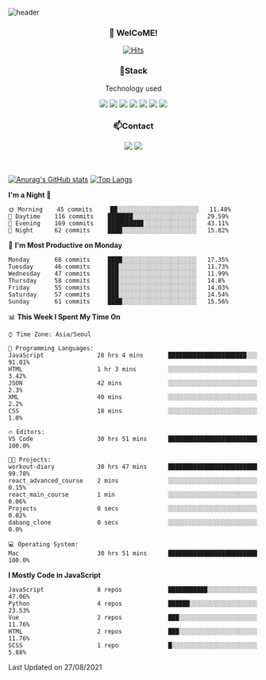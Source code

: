 ![header](https://capsule-render.vercel.app/api?type=waving&color=gradient&height=200&text=Kyungjoon&fontAlign=70&fontAlignY=40&animation=twinkling)

<h3 align="center">👋 WelCoME!</h3>

<div align=center>
  
[![Hits](https://hits.seeyoufarm.com/api/count/incr/badge.svg?url=https%3A%2F%2Fgithub.com%2Fuvula6921&count_bg=%2322BAC9&title_bg=%23827F7F&icon=iconify.svg&icon_color=%2325A27F&title=visits&edge_flat=false)](https://hits.seeyoufarm.com)
  
</div>
<h3 align="center">📌Stack</h3>
<p align="center">Technology used</p>
<div align="center"><img src="https://img.shields.io/badge/HTML5-E34F26?style=flat-square&logo=HTML5&logoColor=white"></img> <img src="https://img.shields.io/badge/CSS3-0A84FF?style=flat-square&logo=CSS3&logoColor=white"></img> <img src="https://img.shields.io/badge/JavaScript-FFCD11?style=flat-square&logo=JavaScript&logoColor=white"></img> <img src="https://img.shields.io/badge/React-00BCF6?style=flat-square&logo=React&logoColor=white"></img> <img src="https://img.shields.io/badge/jQuery-3655FF?style=flat-square&logo=jQuery&logoColor=white"></img> <img src="https://img.shields.io/badge/Ruby-E0115F?style=flat-square&logo=Ruby&logoColor=white"></img> <img src="https://img.shields.io/badge/Python-4B8BBE?style=flat-square&logo=Python&logoColor=white"></img></div>

<h3 align="center">📫Contact</h3>
<div align="center"><a href="https://velog.io/@uvula6921/"><img src="https://img.shields.io/badge/Blog-20c997?style=flat-square&logo=V&logoColor=white"/></a> <a href="pkj6921@gmail.com"><img src="https://img.shields.io/badge/Gmail-EA4335?style=flat-square&logo=Gmail&logoColor=white"/></a></div>
<br>
<br>

[![Anurag's GitHub stats](https://github-readme-stats.vercel.app/api?username=uvula6921&hide=stars,issues&show_icons=true&count_private=true&theme=tokyonight)](https://github.com/anuraghazra/github-readme-stats)
[![Top Langs](https://github-readme-stats.vercel.app/api/top-langs/?username=uvula6921&hide=css,jupyter%20notebook,html&exclude_repo=uvula6921,uvula6921.github.io&layout=compact&langs_count=8)](https://github.com/anuraghazra/github-readme-stats)

<!--START_SECTION:waka-->
**I'm a Night 🦉** 

```text
🌞 Morning    45 commits     ██░░░░░░░░░░░░░░░░░░░░░░░   11.48% 
🌆 Daytime    116 commits    ███████░░░░░░░░░░░░░░░░░░   29.59% 
🌃 Evening    169 commits    ██████████░░░░░░░░░░░░░░░   43.11% 
🌙 Night      62 commits     ████░░░░░░░░░░░░░░░░░░░░░   15.82%

```
📅 **I'm Most Productive on Monday** 

```text
Monday       68 commits     ████░░░░░░░░░░░░░░░░░░░░░   17.35% 
Tuesday      46 commits     ███░░░░░░░░░░░░░░░░░░░░░░   11.73% 
Wednesday    47 commits     ███░░░░░░░░░░░░░░░░░░░░░░   11.99% 
Thursday     58 commits     ███░░░░░░░░░░░░░░░░░░░░░░   14.8% 
Friday       55 commits     ███░░░░░░░░░░░░░░░░░░░░░░   14.03% 
Saturday     57 commits     ███░░░░░░░░░░░░░░░░░░░░░░   14.54% 
Sunday       61 commits     ████░░░░░░░░░░░░░░░░░░░░░   15.56%

```


📊 **This Week I Spent My Time On** 

```text
⌚︎ Time Zone: Asia/Seoul

💬 Programming Languages: 
JavaScript               28 hrs 4 mins       ██████████████████████░░░   91.01% 
HTML                     1 hr 3 mins         ░░░░░░░░░░░░░░░░░░░░░░░░░   3.42% 
JSON                     42 mins             ░░░░░░░░░░░░░░░░░░░░░░░░░   2.3% 
XML                      40 mins             ░░░░░░░░░░░░░░░░░░░░░░░░░   2.2% 
CSS                      18 mins             ░░░░░░░░░░░░░░░░░░░░░░░░░   1.0%

🔥 Editors: 
VS Code                  30 hrs 51 mins      █████████████████████████   100.0%

🐱‍💻 Projects: 
workout-diary            30 hrs 47 mins      █████████████████████████   99.78% 
react_advanced_course    2 mins              ░░░░░░░░░░░░░░░░░░░░░░░░░   0.15% 
react_main_course        1 min               ░░░░░░░░░░░░░░░░░░░░░░░░░   0.06% 
Projects                 0 secs              ░░░░░░░░░░░░░░░░░░░░░░░░░   0.02% 
dabang_clone             0 secs              ░░░░░░░░░░░░░░░░░░░░░░░░░   0.0%

💻 Operating System: 
Mac                      30 hrs 51 mins      █████████████████████████   100.0%

```

**I Mostly Code in JavaScript** 

```text
JavaScript               8 repos             ███████████░░░░░░░░░░░░░░   47.06% 
Python                   4 repos             ██████░░░░░░░░░░░░░░░░░░░   23.53% 
Vue                      2 repos             ███░░░░░░░░░░░░░░░░░░░░░░   11.76% 
HTML                     2 repos             ███░░░░░░░░░░░░░░░░░░░░░░   11.76% 
SCSS                     1 repo              █░░░░░░░░░░░░░░░░░░░░░░░░   5.88%

```



 Last Updated on 27/08/2021
<!--END_SECTION:waka-->
